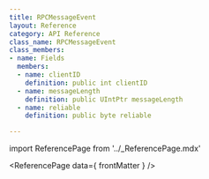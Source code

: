 ```yaml
---
title: RPCMessageEvent
layout: Reference
category: API Reference
class_name: RPCMessageEvent
class_members:
- name: Fields
  members:
  - name: clientID
    definition: public int clientID
  - name: messageLength
    definition: public UIntPtr messageLength
  - name: reliable
    definition: public byte reliable

---
```

import ReferencePage from '../_ReferencePage.mdx'

<ReferencePage data={ frontMatter } />
